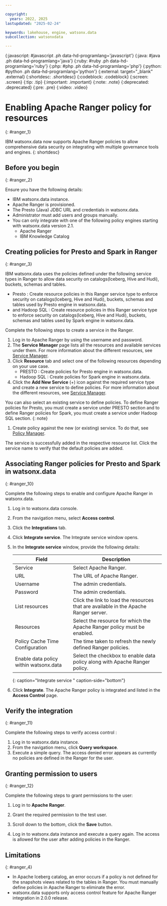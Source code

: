 ```yaml
---

copyright:
  years: 2022, 2025
lastupdated: "2025-02-24"

keywords: lakehouse, engine, watsonx.data
subcollection: watsonxdata

---
```


{:javascript: #javascript .ph data-hd-programlang='javascript'}
{:java: #java .ph data-hd-programlang='java'}
{:ruby: #ruby .ph data-hd-programlang='ruby'}
{:php: #php .ph data-hd-programlang='php'}
{:python: #python .ph data-hd-programlang='python'}
{:external: target="_blank" .external}
{:shortdesc: .shortdesc}
{:codeblock: .codeblock}
{:screen: .screen}
{:tip: .tip}
{:important: .important}
{:note: .note}
{:deprecated: .deprecated}
{:pre: .pre}
{:video: .video}

# Enabling Apache Ranger policy for resources
{: #ranger_1}

IBM watsonx.data now supports Apache Ranger policies to allow comprehensive data security on integrating with multiple governance tools and engines.
{: shortdesc}


## Before you begin
{: #ranger_2}

Ensure you have the following details:

* IBM watsonx.data instance.
* Apache Ranger is provisioned.
* The Presto (Java) JDBC URL and credentials in watsonx.data.
* Administrator must add users and groups manually.
* You can only integrate with one of the following policy engines starting with watsonx.data version 2.1.
   * Apache Ranger
   * IBM Knowledge Catalog


## Creating policies for Presto and Spark in Ranger
{: #ranger_3}

IBM watsonx.data uses the policies defined under the following service types in Ranger to allow data security on catalogs(Iceberg, Hive and Hudi), buckets, schemas and tables.
* Presto : Create resource policies in this Ranger service type to enforce security on catalogs(Iceberg, Hive and Hudi), buckets, schemas and tables used by Presto engine in watsonx.data.
* and Hadoop SQL : Create resource policies in this Ranger service type to enforce security on catalogs(Iceberg, Hive and Hudi), buckets, schemas and tables used by Spark engine in watsonx.data.


Complete the following steps to create a service in the Ranger.

1. Log in to Apache Ranger by using the username and password.
1. The **Service Manager** page lists all the resources and available services under them. For more information about the different resources, see [Service Manager](https://cwiki.apache.org/confluence/display/RANGER/Apache+Ranger+0.5+-+User+Guide#ApacheRanger0.5UserGuide-ServiceManager(AccessManager)).
1. Click **Resource** tab and select one of the following resources depending on your use case.
   * PRESTO : Create policies for Presto engine in watsonx.data.
   * Hadoop SQL : Create policies for Spark engine in watsonx.data.
1. Click the **Add New Service** (+) icon against the required service type and create a new service to define policies. For more information about the different resources, see [Service Manager](https://cwiki.apache.org/confluence/display/RANGER/Apache+Ranger+0.5+-+User+Guide#ApacheRanger0.5UserGuide-ServiceManager(AccessManager)).


You can also select an existing service to define policies. To define Ranger policies for Presto, you must create a service under PRESTO section and to define Ranger policies for Spark, you must create a service under Hadoop SQL section.
{: note}

1. Create policy against the new (or existing) service. To do that, see [Policy Manager](https://cwiki.apache.org/confluence/pages/viewpage.action?pageId=57901344#RangerUserGuide(workinprogress)-PolicyManager).

The service is successfully added in the respective resource list. Click the service name to verify that the default policies are added.


## Associating Ranger policies for Presto and Spark in watsonx.data
{: #ranger_10}

Complete the following steps to enable and configure Apache Ranger in watsonx.data.

1. Log in to watsonx.data console.
1. From the navigation menu, select **Access control**.
1. Click the **Integrations** tab.
1. Click **Integrate service**. The Integrate service window opens.
1. In the **Integrate service** window, provide the following details:

   | Field | Description |
   |--------------------------|----------------|
   |Service	|Select Apache Ranger.|
   |URL	|The URL of Apache Ranger.|
   |Username|	The admin credentials.|
   |Password	|The admin credentials.|
   |List resources|	Click the link to load the resources that are available in the Apache Ranger server.|
   |Resources	|Select the resource for which the Apache Ranger policy must be enabled.|
   |Policy Cache Time Configuration| The time taken to refresh the newly defined Ranger policies.|
   |Enable data policy within watsonx.data	|Select the checkbox to enable data policy along with Apache Ranger policy.|
   {: caption="Integrate service " caption-side="bottom"}


1. Click **Integrate**. The Apache Ranger policy is integrated and listed in the **Access Control** page.

## Verify the integration
{: #ranger_11}


Complete the following steps to verify access control :

1. Log in to watsonx.data instance.
1. From the navigation menu, click **Query workspace**.
1. Execute a simple query. The access denied error appears as currently no policies are defined in the Ranger for the user.


## Granting permission to users
{: #ranger_12}


Complete the following steps to grant permissions to the user:

1. Log in to **Apache Ranger**.

1. Grant the required permission to the test user.

1. Scroll down to the bottom, click the **Save** button.

1. Log in to watsonx.data instance and execute a query again. The access is allowed for the user after adding policies in the Ranger.

## Limitations
{: #ranger_4}

* In Apache Iceberg catalog, an error occurs if a policy is not defined for the snapshots views related to the tables in Ranger. You must manually define policies in Apache Ranger to eliminate the error.
* watsonx.data supports only access control feature for Apache Ranger integration in 2.0.0 release.
